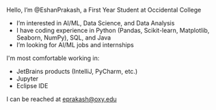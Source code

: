 Hello, I’m @EshanPrakash, a First Year Student at Occidental College
- I’m interested in AI/ML, Data Science, and Data Analysis
- I have coding experience in Python (Pandas, Scikit-learn, Matplotlib, Seaborn, NumPy), SQL, and Java
- I’m looking for AI/ML jobs and internships

I'm most comfortable working in:
- JetBrains products (IntelliJ, PyCharm, etc.)
- Jupyter
- Eclipse IDE

I can be reached at eprakash@oxy.edu

<!---
EshanPrakash/EshanPrakash is a ✨ special ✨ repository because its `README.md` (this file) appears on your GitHub profile.
You can click the Preview link to take a look at your changes.
--->
